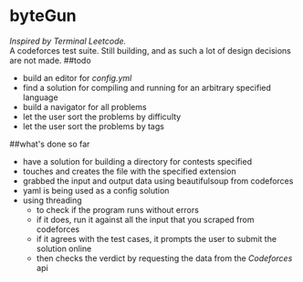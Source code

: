 # byteGun 

_Inspired by Terminal Leetcode._  
A codeforces test suite. Still building, and as such a lot of design decisions are not made.
##todo
- build an editor for _config.yml_
- find a solution for compiling and running for an arbitrary specified language
- build a navigator for all problems
- let the user sort the problems by difficulty
- let the user sort the problems by tags

##what's done so far
- have a solution for building a directory for contests specified
- touches and creates the file with the specified extension
- grabbed the input and output data using beautifulsoup from codeforces
- yaml is being used as a config solution
- using threading
    - to check if the program runs without errors
    - if it does, run it against all the input that you scraped from codeforces
    - if it agrees with the test cases, it prompts the user to submit the solution online
    - then checks the verdict by requesting the data from the _Codeforces_ api
